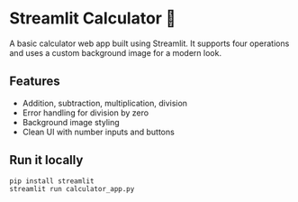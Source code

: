 # Streamlit Calculator 🧮

A basic calculator web app built using Streamlit. It supports four operations and uses a custom background image for a modern look.

## Features
- Addition, subtraction, multiplication, division
- Error handling for division by zero
- Background image styling
- Clean UI with number inputs and buttons


## Run it locally
```bash
pip install streamlit
streamlit run calculator_app.py
